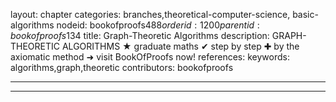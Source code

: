 layout: chapter
categories: branches,theoretical-computer-science, basic-algorithms
nodeid: bookofproofs$488
orderid: 1200
parentid: bookofproofs$134
title: Graph-Theoretic Algorithms
description: GRAPH-THEORETIC ALGORITHMS &#9733; graduate maths &#10004; step by step &#10010; by the axiomatic method &#10140; visit BookOfProofs now!
references: 
keywords: algorithms,graph,theoretic
contributors: bookofproofs

---


---



